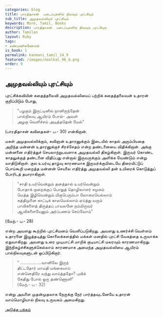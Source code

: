 ```yaml
---
categories: blog
title: பாரதிதாசன்  படைப்புகளில் நிலவும் புரட்சியும்  
sub_title: அமுதவல்லியும் புரட்சியும்
keywords: More, Tamil, Books
description: பாரதிதாசன்  படைப்புகளில் நிலவும் புரட்சியும்  
author: Tamilan
layout: Ruby
tags:
- கண்மணிகணேசன்
is_book: 1
permalink: kanmani_tamil_14_9
featured: /images/noolkal_96_6.png
order: 9
---
```



## அமுதவல்லியும் புரட்சியும்

புரட்சிக்கவியின் கதைத்தலைவி அமுதவல்லியைப் பற்றிக் கதைத்தலைவன் உதாரன் குறிப்பிடும் போது,

> "பழகும் இருட்டினில் நானிருந்தேன்  
>  பால்நிலவு ஆயிரம் போல்- அவள்  
>  அழகு வெளிச்சம் அடித்ததென் மேல்"

(பாரதிதாசன் கவிதைகள்- ப.- 30) என்கிறான்.

மகள் அமுதவல்லிக்கும், கவிஞன் உதாரனுக்கும் இடையில் காதல் அரும்பியதை அறிந்த மன்னன் உதாரனுக்குச் சிரச்சேதம் என்ற தண்டனையை விதிக்கிறான். அங்கு மன்னனை எதிர்த்துச் செயலாற்றுபவளாக அமுதவல்லி திகழ்கிறாள். இருவர் கொண்ட காதலுக்குத் தண்டனை விதிப்பது என்றால் இருவருக்கும் அளிக்க வேண்டும் என்று வாதிடுகிறாள். குல உயர்வு தாழ்வு காரணமாக இருவர்க்குமிடையே திரையிட்டுப் பொய்கூறி மறைத்த மன்னன் செயலை எதிர்த்து அமுதவல்லி தன் உயிரைக் கொடுத்துப் போரிடத் தயாராகிறாள்.

> "சாதி உயர்வென்றும் தனத்தால் உயர்வென்றும்  
>  போதாக் குறைக்குப் பொதுத் தொழிலாளர் சமுகம்  
>  மெத்த இழிவென்றும் மிகுபெரும்பா லோரையெல்லாம்  
>  கத்திமுனை காட்டிக் காலமெல்லாம் ஏய்த்து வரும்  
>  பாவிகளைத் திருத்தப் பாவலனே நம்மிருவர்  
>  ஆவிகளையேனும் அர்ப்பணம் செய்வோம்"

(மேற்.- ப.- 28)

என்ற அவளது கூற்றில் புரட்சிமனம் வெளிப்படுகிறது. அவளது உணர்ச்சி வெள்ளம் உதாரனை இழுத்தடித்து கொலைக்களத்தில் மக்கள் மனதில் புரட்சி வேகத்தை உருவாக்க ஏதுவாகிறது. அவளது உரை முடியாட்சி மாறிக் குடியாட்சி மலரவும் காரணமாகிறது. இந்நிகழ்ச்சிகளுக்கெல்லாம் காரணமாக அமைந்த அமுதவல்லியை ஆயிரம் பால்நிலவுகளுடன் ஒப்பிடுகிறார்.

> " .................வானிலே இருந்  
>  திட்டதோர் மாமதி மங்கையாய்  
>  என்னெதிரே வந்து வாய்த்ததோ? புவிக்  
>  கேதிது போல் ஒரு தண்ணொளி"  
>  (மேற்.- ப.- 32)

என்று அவளை முதன்முதலாக நேருக்கு நேர் பார்த்தவுடனேயே உதாரன் வாய்மொழியால் நிலவு உருவகம் அமைகிறது.

[அடுத்த பக்கம்](kanmani_tamil_14_10)